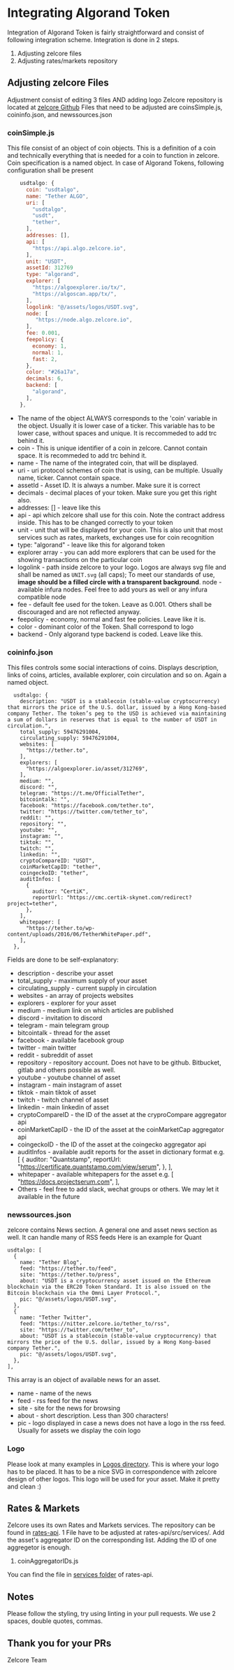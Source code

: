 # Integrating Algorand Token

Integration of Algorand Token is fairly straightforward and consist of following integration scheme.
Integration is done in 2 steps.

 1. Adjusting zelcore files
 2. Adjusting rates/markets repository

## Adjusting zelcore Files

Adjustment consist of editing 3 files AND adding logo
Zelcore repository is located at [zelcore Github](https://github.com/zelcore-io/zelcore)
Files that need to be adjusted are coinsSimple.js, coininfo.json,  and newssources.json

### coinSimple.js

This file consist of an object of coin objects. This is a definition of a coin and technically everything that is needed for a coin to function in zelcore. Coin specification is a named object. In case of Algorand Tokens, following configuration shall be present

```js
    usdtalgo: {
      coin: "usdtalgo",
      name: "Tether ALGO",
      uri: [
        "usdtalgo",
        "usdt",
        "tether",
      ],
      addresses: [],
      api: [
        "https://api.algo.zelcore.io",
      ],
      unit: "USDT",
      assetId: 312769
      type: "algorand",
      explorer: [
        "https://algoexplorer.io/tx/",
        "https://algoscan.app/tx/",
      ],
      logolink: "@/assets/logos/USDT.svg",
      node: [
         "https://node.algo.zelcore.io",
      ],
      fee: 0.001,
      feepolicy: {
        economy: 1,
        normal: 1,
        fast: 2,
      },
      color: "#26a17a",
      decimals: 6,
      backend: [
        "algorand",
      ],
    },
```

- The name of the object ALWAYS corresponds to the 'coin' variable in the object. Usually it is lower case of a ticker. This variable has to be lower case, without spaces and unique. It is reccommeded to add trc behind it.
- coin - This is unique identifier of a coin in zelcore. Cannot contain space. It is recommeded to add trc behind it.
- name - The name of the integrated coin, that will be displayed.
- uri - uri protocol schemes of coin that is using, can be multiple. Usually name, ticker. Cannot contain space.
- assetId - Asset ID. It is always a number. Make sure it is correct
- decimals - decimal places of your token. Make sure you get this right also.
- addresses: [] - leave like this
- api - api which zelcore shall use for this coin. Note the contract address inside. This has to be changed correctly to your token
- unit - unit that will be displayed for your coin. This is also unit that most services such as rates, markets, exchanges use for coin recognition
- type: "algorand" - leave like this for algorand token
- explorer array - you can add more explorers that can be used for the showing transactions on the particular coin
- logolink - path inside zelcore to your logo. Logos are always svg file and shall be named as `UNIT.svg` (all caps); To meet our standards of use, __image should be a filled circle with a transparent background__.
   node - available infura nodes. Feel free to add yours as well or any infura compatible node
- fee - default fee used for the token. Leave as 0.001. Others shall be discouraged and are not reflected anyway.
- feepolicy - economy, normal and fast fee policies. Leave like it is.
- color - dominant color of the Token. Shall correspond to logo
- backend - Only algorand type backend is coded. Leave like this.

### coininfo.json

This files controls some social interactions of coins. Displays description, links of coins, articles, available explorer, coin circulation and so on. Again a named object.

      usdtalgo: {
        description: "USDT is a stablecoin (stable-value cryptocurrency) that mirrors the price of the U.S. dollar, issued by a Hong Kong-based company Tether. The token’s peg to the USD is achieved via maintaining a sum of dollars in reserves that is equal to the number of USDT in circulation.",
        total_supply: 59476291004,
        circulating_supply: 59476291004,
        websites: [
          "https://tether.to",
        ],
        explorers: [
          "https://algoexplorer.io/asset/312769",
        ],
        medium: "",
        discord: "",
        telegram: "https://t.me/OfficialTether",
        bitcointalk: "",
        facebook: "https://facebook.com/tether.to",
        twitter: "https://twitter.com/tether_to",
        reddit: "",
        repository: "",
        youtube: "",
        instagram: "",
        tiktok: "",
        twitch: "",
        linkedin: "",
        cryptoCompareID: "USDT",
        coinMarketCapID: "tether",
        coingeckoID: "tether",
        auditInfos: [
          {
            auditor: "CertiK",
            reportUrl: "https://cmc.certik-skynet.com/redirect?project=tether",
          },
        ],
        whitepaper: [
          "https://tether.to/wp-content/uploads/2016/06/TetherWhitePaper.pdf",
        ],
      },

Fields are done to be self-explanatory:

- description - describe your asset
- total_supply - maximum supply of your asset
- circulating_supply - current supply in circulation
- websites - an array of projects websites
- explorers - explorer for your asset
- medium - medium link on which articles are published
- discord - invitation to discord
- telegram - main telegram group
- bitcointalk - thread for the asset
- facebook - available facebook group
- twitter - main twitter
- reddit - subreddit of asset
- repository - repository account. Does not have to be github. Bitbucket, gitlab and others possible as well.
- youtube - youtube channel of asset
- instagram - main instagram of asset
- tiktok - main tiktok of asset
- twitch - twitch channel of asset
- linkedin - main linkedin of asset
- cryptoCompareID - the ID of the asset at the cryproCompare aggregator api
- coinMarketCapID - the ID of the asset at the coinMarketCap aggregator api
- coingeckoID - the ID of the asset at the coingecko aggregator api
- auditInfos - available audit reports for the asset in dictionary format e.g. [
      {
        auditor: "Quantstamp",
        reportUrl: "https://certificate.quantstamp.com/view/serum",
      },
    ],
- whitepaper - available whitepapers for the asset e.g. [
      "https://docs.projectserum.com",
    ],
- Others - feel free to add slack, wechat groups or others. We may let it available in the future

### newssources.json

zelcore contains News section. A general one and asset news section as well. It can handle many of RSS feeds
Here is an example for Quant

    usdtalgo: [
      {
        name: "Tether Blog",
        feed: "https://tether.to/feed",
        site: "https://tether.to/press",
        about: "USDT is a cryptocurrency asset issued on the Ethereum blockchain via the ERC20 Token Standard. It is also issued on the Bitcoin blockchain via the Omni Layer Protocol.",
        pic: "@/assets/logos/USDT.svg",
      },
      {
        name: "Tether Twitter",
        feed: "https://nitter.zelcore.io/tether_to/rss",
        site: "https://twitter.com/tether_to",
        about: "USDT is a stablecoin (stable-value cryptocurrency) that mirrors the price of the U.S. dollar, issued by a Hong Kong-based company Tether.",
        pic: "@/assets/logos/USDT.svg",
      },
    ],

This array is an object of available news for an asset.

- name - name of the news
- feed - rss feed for the news
- site - site for the news for browsing
- about - short description. Less than 300 characters!
- pic - logo displayed in case a news does not have a logo in the rss feed. Usually for assets we display the coin logo

### Logo

Please look at many examples in [Logos directory](https://github.com/zelcore-io/zelcore/blob/master/logos/). This is where your logo has to be placed. It has to be a nice SVG in correspondence with zelcore design of other logos. This logo will be used for your asset. Make it pretty and clean :)

## Rates & Markets

Zelcore uses its own Rates and Markets services. The repository can be found in [rates-api](https://github.com/zelcore-io/rates-api).
1 File have to be adjusted at rates-api/src/services/. Add the asset's aggregator ID on the corresponding list. Adding the ID of one aggregetor is enough.

 1. coinAggregatorIDs.js

You can find the file in [services folder](https://github.com/zelcore-io/rates-api/blob/master/src/services/) of rates-api.

## Notes

Please follow the styling, try using linting in your pull requests. We use 2 spaces, double quotes, commas.

## Thank you for your PRs

Zelcore Team
